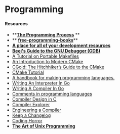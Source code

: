 # Programming

#### Resources

* ****[**The Programming Process**](http://www2.hawaii.edu/\~takebaya/ics111/process\_of\_programming/process\_of\_programming.html)** **
* ** **[**free-programming-books**](https://github.com/EbookFoundation/free-programming-books)****
* ****[**A place for all of your development resources**](https://devsource.netlify.app)****
* [**Beej's Guide to the GNU Debugger (GDB)**](https://beej.us/guide/bggdb/)
* [A Tutorial on Portable Makefiles](https://nullprogram.com/blog/2017/08/20/)
* [An Introduction to Modern CMake](https://cliutils.gitlab.io/modern-cmake/)
* [CGold: The Hitchhiker’s Guide to the CMake](https://cgold.readthedocs.io)
* [CMake Tutorial](https://cmake.org/cmake/help/latest/guide/tutorial/index.html)
* [A handbook for making programming languages.](http://craftinginterpreters.com)
* [Writing An Interpreter In Go](https://interpreterbook.com)
* [Writing A Compiler In Go](https://compilerbook.com)
* [Comments in programming languages](https://www.gavilan.edu/csis/languages/comments.html)
* [Compiler Design in C](https://holub.com/compiler)
* [Compiler Explorer](https://godbolt.org)
* [Engineering a Compiler](https://dl.acm.org/doi/pdf/10.5555/2737838)
* [Keep a Changelog](https://keepachangelog.com/en/1.0.0/)
* [Coding Horror](https://blog.codinghorror.com)
* ****[**The Art of Unix Programming**](http://catb.org/esr/writings/taoup/html/index.html)****
